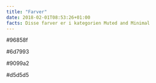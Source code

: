 ```yaml
---
title: "Farver"
date: 2018-02-01T08:53:26+01:00
facts: Disse farver er i kategorien Muted and Minimal
---
```

<div class="farve1">
<p>#96858f</p>
</div>

<div class="farve2">
<p>#6d7993</p>
</div>

<div class="farve3">
<p>#9099a2</p>
</div>

<div class="farve4">
<p>#d5d5d5</p>
</div>

